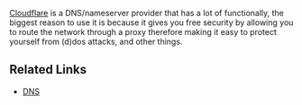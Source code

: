 [Cloudflare](https://www.cloudflare.com/) is a DNS/nameserver provider that has a lot of functionally, the biggest reason to use it is because it gives
you free security by allowing you to route the network through a proxy therefore making it easy to protect yourself from
(d)dos attacks, and other things.

## Related Links
* [DNS](DNS-Records.md)
